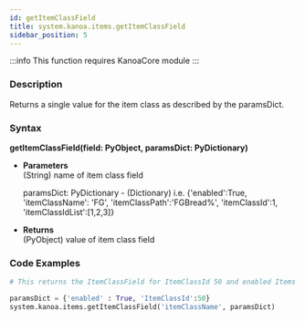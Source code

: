 ```yaml
---
id: getItemClassField
title: system.kanoa.items.getItemClassField
sidebar_position: 5
---
```


:::info
This function requires KanoaCore module
:::


### Description
Returns a single value for the item class as described by the paramsDict. 

### Syntax
**getItemClassField(field: PyObject, paramsDict: PyDictionary)**

- **Parameters**  
    (String) name of item class field 

    paramsDict: PyDictionary - (Dictionary) i.e. {'enabled':True, 'itemClassName': 'FG', 'itemClassPath':'FGBread%', 'itemClassId':1, 'itemClassIdList':[1,2,3]} 

- **Returns**  
    (PyObject) value of item class field 


### Code Examples

```py
# This returns the ItemClassField for ItemClassId 50 and enabled Items

paramsDict = {'enabled' : True, 'ItemClassId':50}
system.kanoa.items.getItemClassField('itemClassName', paramsDict)

```
